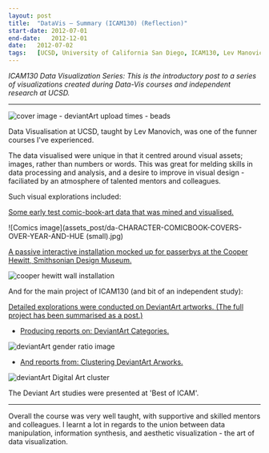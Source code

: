 ```yaml
---
layout:	post
title:	"DataVis – Summary (ICAM130) (Reflection)"
start-date:	2012-07-01
end-date:	2012-12-01
date:	2012-07-02
tags:	[UCSD, University of California San Diego, ICAM130, Lev Manovich, Data Visualization, Visualisation, Mondrian, Boids, Cooper-Hewitt, Comics, Data, DeviantArt]
---
```


_ICAM130 Data Visualization Series: This is the introductory post to a series of visualizations created during Data-Vis courses and independent research at UCSD._

---

<style>
	.page-content a {
		border-bottom: 2px solid;
	}
</style>

![cover image - deviantArt upload times - beads](assets_post/da-uploads-like-beads-1.png)

Data Visualisation at UCSD, taught by Lev Manovich, was one of the funner courses I've experienced.

The data visualised were unique in that it centred around visual assets; images, rather than numbers or words. This was great for melding skills in data processing and analysis, and a desire to improve in visual design - faciliated by an atmosphere of talented mentors and colleagues.

Such visual explorations included:

[Some early test comic-book-art data that was mined and visualised.](1_comics_exploration/DataVis-Comics-Exploration.html)

![Comics image](assets_post/da-CHARACTER-COMICBOOK-COVERS-OVER-YEAR-AND-HUE (small).jpg)

[A passive interactive installation mocked up for passerbys at the Cooper Hewitt, Smithsonian Design Museum.](0_cooper_hewitt_hw2/DataVis-Cooper-Hewitt-Exploration.html)

<!-- <iframe src="https://player.vimeo.com/video/41937668" width="640" height="360" frameborder="0" webkitallowfullscreen mozallowfullscreen allowfullscreen></iframe> -->

![cooper hewitt wall installation](assets_post/cooper-hewitt-wall-installation.jpg)

And for the main project of ICAM130 (and bit of an independent study): 

[Detailed explorations were conducted on DeviantArt artworks. (The full project has been summarised as a post.)](2_deviantart_project/DataVis-Exploring-dA-Summary.html)


- [Producing reports on: DeviantArt Categories.](2_deviantart_project/2_hw1_horizontalvis/4-documentation/icam130_da_category_writeup/DataVis-Exploring-dA-Categories-Report.html)

![deviantArt gender ratio image](assets_post/dat-cat-square.png)

<!--![deviantArt categories in Traditional Art](assets_post/da-cat_traditional.png)-->


- [And reports from: Clustering DeviantArt Arworks.](2_deviantart_project/3_final_imageplot/3-report/2-final_wengeco_documentation_/DataVis-Clustering-dA-Clustering-Artworks-Report.html)

![deviantArt Digital Art cluster](assets_post/da-clusters-plot_digital.png)

The Deviant Art studies were presented at 'Best of ICAM'.

---

Overall the course was very well taught, with supportive and skilled mentors and colleagues. I learnt a lot in regards to the union between data manipulation, information synthesis, and aesthetic visualization - the art of data visualization.
